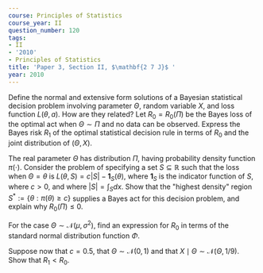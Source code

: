 ```yaml
---
course: Principles of Statistics
course_year: II
question_number: 120
tags:
- II
- '2010'
- Principles of Statistics
title: 'Paper 3, Section II, $\mathbf{2 7 J}$ '
year: 2010
---
```




Define the normal and extensive form solutions of a Bayesian statistical decision problem involving parameter $\Theta$, random variable $X$, and loss function $L(\theta, a)$. How are they related? Let $R_{0}=R_{0}(\Pi)$ be the Bayes loss of the optimal act when $\Theta \sim \Pi$ and no data can be observed. Express the Bayes risk $R_{1}$ of the optimal statistical decision rule in terms of $R_{0}$ and the joint distribution of $(\Theta, X)$.

The real parameter $\Theta$ has distribution $\Pi$, having probability density function $\pi(\cdot)$. Consider the problem of specifying a set $S \subseteq \mathbb{R}$ such that the loss when $\Theta=\theta$ is $L(\theta, S)=c|S|-\mathbf{1}_{S}(\theta)$, where $\mathbf{1}_{S}$ is the indicator function of $S$, where $c>0$, and where $|S|=\int_{S} d x$. Show that the "highest density" region $S^{*}:=\{\theta: \pi(\theta) \geqslant c\}$ supplies a Bayes act for this decision problem, and explain why $R_{0}(\Pi) \leqslant 0$.

For the case $\Theta \sim \mathcal{N}\left(\mu, \sigma^{2}\right)$, find an expression for $R_{0}$ in terms of the standard normal distribution function $\Phi$.

Suppose now that $c=0.5$, that $\Theta \sim \mathcal{N}(0,1)$ and that $X \mid \Theta \sim \mathcal{N}(\Theta, 1 / 9)$. Show that $R_{1}<R_{0}$.